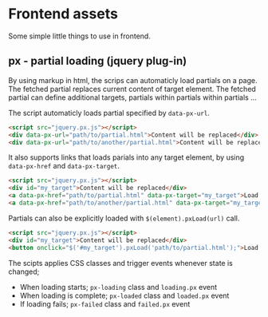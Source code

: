 # Frontend assets

Some simple little things to use in frontend.

## px - partial loading (jquery plug-in)

By using markup in html, the scrips can automaticly load partials on a page.
The fetched partial replaces current content of target element.
The fetched partial can define additional targets, partials within partials within partials …

The script automaticly loads partial specified by `data-px-url`.
```html
<script src="jquery.px.js"></script>
<div data-px-url="path/to/partial.html">Content will be replaced</div>
<div data-px-url="path/to/another/partial.html">Content will be replaced</div>
```

It also supports links that loads parials into any target element, by using `data-px-href` and `data-px-target`.
```html
<script src="jquery.px.js"></script>
<div id="my_target">Content will be replaced</div>
<a data-px-href="path/to/partial.html" data-px-target="my_target">Load partial into target</a>
<a data-px-href="path/to/another/partial.html" data-px-target="my_target">Load another partial into target</a>
```

Partials can also be explicitly loaded with `$(element).pxLoad(url)` call.
```html
<script src="jquery.px.js"></script>
<div id="my_target">Content will be replaced</div>
<button onclick="$('#my_target').pxLoad('path/to/partial.html');">Load partial into something</a>
```

The scipts applies CSS classes and trigger events whenever state is changed;
* When loading starts; `px-loading` class and `loading.px` event
* When loading is complete; `px-loaded` class and `loaded.px` event
* If loading fails; `px-failed` class and `failed.px` event